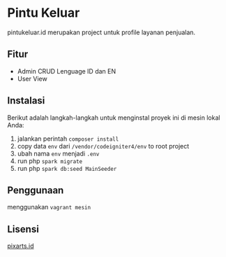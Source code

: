 # Pintu Keluar

pintukeluar.id merupakan project untuk profile layanan penjualan.

## Fitur

- Admin CRUD Lenguage ID dan EN
- User View

## Instalasi

Berikut adalah langkah-langkah untuk menginstal proyek ini di mesin lokal Anda:

1. jalankan perintah ```composer install```
2. copy data ```env``` dari ```/vendor/codeigniter4/env``` to root project
3. ubah nama ```env``` menjadi ```.env```
4. run php ```spark migrate```
5. run php ```spark db:seed MainSeeder```

## Penggunaan

menggunakan ```vagrant mesin```

## Lisensi

[pixarts.id](https://www.pixarts.id/)

